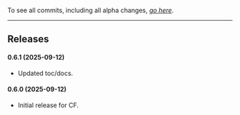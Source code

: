 To see all commits, including all alpha changes, [*go here*](https://github.com/tflo/AutoDiscountRepair/commits/master/).

---

## Releases

#### 0.6.1 (2025-09-12)

- Updated toc/docs.

#### 0.6.0 (2025-09-12)

- Initial release for CF.

